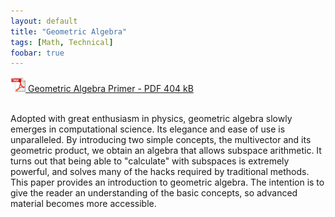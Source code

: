 ```yaml
---
layout: default
title: "Geometric Algebra"
tags: [Math, Technical]
foobar: true
---
```


<a href="/geometric-algebra.pdf" type="application/pdf"><img src="/img/pdf.png" width="24" height="24" alt="PDF document link"/> Geometric Algebra Primer - PDF 404 kB</a>
<br/>
<br/>

Adopted with great enthusiasm in physics, geometric algebra slowly emerges
in computational science. Its elegance and ease of use is unparalleled. By
introducing two simple concepts, the multivector and its geometric product,
we obtain an algebra that allows subspace arithmetic. It turns out that being
able to "calculate" with subspaces is extremely powerful, and solves many of the
hacks required by traditional methods. This paper provides an introduction to
geometric algebra. The intention is to give the reader an understanding of the
basic concepts, so advanced material becomes more accessible.
